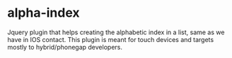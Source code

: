 # alpha-index
Jquery plugin that helps creating the alphabetic index in a list, same as we have in IOS contact. This plugin is meant for touch devices and targets mostly to hybrid/phonegap developers.
